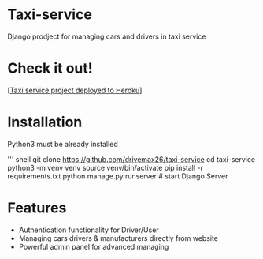 # Taxi-service

Django prodject for managing cars and drivers in taxi service

# Check it out!

[[Taxi service project deployed to Heroku](https://taxi-service-new.herokuapp.com/)] 

# Installation

Python3 must be already installed

''' shell
    git clone https://github.com/drivemax26/taxi-service
    cd taxi-service
    python3 -m venv venv 
    source venv/bin/activate
    pip install -r requirements.txt
    python manage.py runserver # start Django Server

# Features

* Authentication functionality for Driver/User
* Managing cars drivers & manufacturers directly from website
* Powerful admin panel for advanced managing



